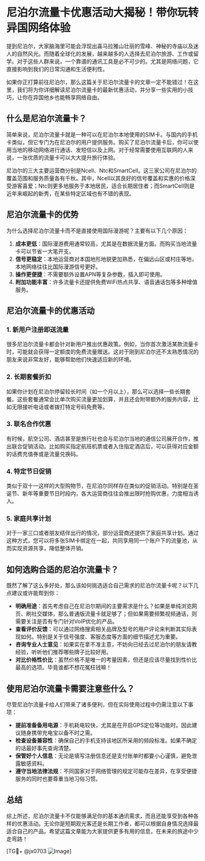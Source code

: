 # 尼泊尔流量卡优惠活动大揭秘！带你玩转异国网络体验

提到尼泊尔，大家脑海里可能会浮现出喜马拉雅山壮丽的雪峰、神秘的寺庙以及迷人的自然风光。而随着全球化的发展，越来越多的人选择去尼泊尔旅游、工作或留学。对于这些人群来说，一个靠谱的通讯工具是必不可少的。尤其是网络问题，它直接影响到我们的日常沟通和生活便利性。

如果你正打算前往尼泊尔，那么这篇关于尼泊尔流量卡的文章一定不能错过！在这里，我们将为你详细解读尼泊尔流量卡的最新优惠活动，并分享一些实用的小技巧，让你在异国他乡也能畅享网络自由。

## 什么是尼泊尔流量卡？

简单来说，尼泊尔流量卡就是一种可以在尼泊尔本地使用的SIM卡。与国内的手机卡类似，但它专门为在尼泊尔的用户提供服务。购买了尼泊尔流量卡后，你可以使用当地的移动网络进行通话、发短信以及上网。对于经常需要使用互联网的人来说，一张优质的流量卡可以大大提升旅行体验。

尼泊尔的三大主要运营商分别是Ncell、Ntc和SmartCell。这三家公司在尼泊尔的覆盖范围和服务质量各有千秋。其中，Ncell以其良好的信号覆盖和实惠的价格深受游客喜爱；Ntc则更多地服务于本地居民，适合长期居住者；而SmartCell则是近年来崛起的新秀，在某些特定区域也有不错的表现。

## 尼泊尔流量卡的优势

为什么选择尼泊尔流量卡而不是直接使用国际漫游呢？主要有以下几个原因：

1. **成本更低**：国际漫游费用通常较高，尤其是在数据流量方面。而购买当地流量卡可以节省一大笔开支。
2. **信号更稳定**：本地运营商对本国地形地貌更加熟悉，在偏远山区或村庄等地，本地网络往往比国际漫游信号更好。
3. **操作更便捷**：不需要额外设置APN等复杂参数，插入即可使用。
4. **附加功能丰富**：许多流量卡还提供免费WiFi热点共享、语音通话包等多种增值服务。

## 尼泊尔流量卡的优惠活动

### 1. 新用户注册即送流量
很多尼泊尔流量卡都会针对新用户推出优惠政策。例如，当你首次激活某款流量卡时，可能就会获得一定额度的免费流量赠送。这对于刚到尼泊尔还不太熟悉情况的朋友来说非常友好，能够帮助他们快速适应新的环境。

### 2. 长期套餐折扣
如果你计划在尼泊尔停留较长时间（如一个月以上），那么可以选择一些长期套餐。这些套餐通常会比单次购买流量更加划算，并且还会附带额外的服务内容，比如无限接听电话或者拨打特定号码免费等。

### 3. 联名合作优惠
有时候，航空公司、酒店甚至是旅行社也会与尼泊尔当地的通信公司展开合作，推出联合促销活动。比如购买指定航班机票或者入住指定酒店后，可以获得对应金额的话费充值券或是流量兑换码。

### 4. 特定节日促销
类似于双十一这样的大型购物节，在尼泊尔同样存在类似的促销活动。特别是在圣诞节、新年等重要节日时段内，各大运营商往往会推出限时抢购优惠，力度相当诱人。

### 5. 家庭共享计划
对于一家三口或者朋友结伴出行的情况，部分运营商还提供了家庭共享计划。通过这种方式，您可以将多张SIM卡绑定在一起，共同享用同一个账户下的流量池，从而实现资源共享，降低整体开销。

## 如何选购合适的尼泊尔流量卡？

既然了解了这么多好处，那么该如何挑选适合自己需求的尼泊尔流量卡呢？以下几点建议或许能帮到你：

- **明确用途**：首先考虑自己在尼泊尔期间的主要需求是什么？如果是单纯浏览网页、刷社交媒体，那么普通版流量卡就足够了；但如果需要频繁视频通话，则需要关注是否有专门针对VoIP优化的产品。
- **查看评价反馈**：可以通过网络搜索相关品牌及型号的用户评论来判断其实际表现如何。特别是关于信号强度、客服态度等方面的细节描述尤为重要。
- **咨询专业人士意见**：如果实在拿不准主意，不妨向已经去过尼泊尔的朋友请教经验，听听他们推荐哪些牌子比较好用。
- **对比价格性价比**：虽然价格不是唯一的考量因素，但还是应该尽量找到性价比最高的选项。毕竟谁都不想花冤枉钱嘛！

## 使用尼泊尔流量卡需要注意些什么？

尽管尼泊尔流量卡给人们带来了诸多便利，但在实际使用过程中仍需注意以下事项：

- **提前准备备用电源**：手机耗电较快，尤其是在开启GPS定位等功能时。因此建议随身携带充电宝以备不时之需。
- **检查设备兼容性**：确保自己的手机支持该地区所采用的频段标准。如果不确定的话最好事先查询清楚。
- **保管好个人信息**：无论是填写注册信息还是支付账单时都要小心谨慎，避免泄露敏感资料。
- **遵守当地法律法规**：不同国家对于网络管理的规定可能存在差异，在享受便捷服务的同时也要尊重当地习俗习惯。

## 总结

综上所述，尼泊尔流量卡不仅能够满足你的基本通讯需求，而且还能享受到各种各样的优惠活动。无论你是短期观光客还是长期工作者，都可以根据自身情况选择最适合自己的产品。希望这篇文章能为大家提供更多有用的信息，在未来的旅途中少走弯路！

[TG💪+ @jx0703 ![Image](https://github.com/user-attachments/assets/dbca1d08-cadb-493c-b0ec-ad6f7a83f270)]